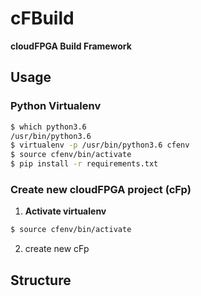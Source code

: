 cFBuild
==============
**cloudFPGA Build Framework**


Usage
-------------

### Python Virtualenv
```bash
$ which python3.6
/usr/bin/python3.6
$ virtualenv -p /usr/bin/python3.6 cfenv
$ source cfenv/bin/activate
$ pip install -r requirements.txt
```

### Create new cloudFPGA project (cFp)

1. **Activate virtualenv**

```bash
$ source cfenv/bin/activate
```

2. create new cFp

Structure
--------------

